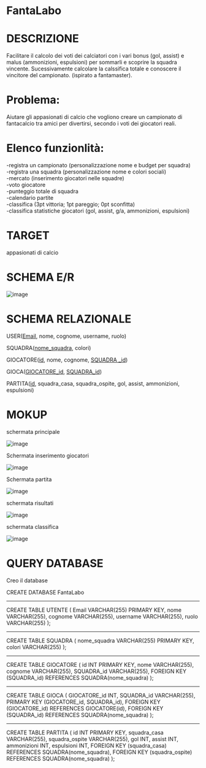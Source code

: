 # FantaLabo
# DESCRIZIONE 
Facilitare il calcolo dei voti dei calciatori con i vari bonus (gol, assist) e malus (ammonizioni, espulsioni) per sommarli e scoprire la squadra vincente. Sucessivamente calcolare la calssifica totale e conoscere il vincitore del campionato.  (ispirato a fantamaster).
# Problema:  
Aiutare gli appasionati di calcio che vogliono creare un campionato di fantacalcio tra amici per divertirsi, secondo i voti dei giocatori reali.
# Elenco funzionlità:  
-registra un campionato (personalizzazione nome e budget per squadra)  
-registra una squadra (personalizzazione nome e colori sociali)  
-mercato (inserimento giocatori nelle squadre)  
-voto giocatore  
-punteggio totale di squadra  
-calendario partite  
-classifica (3pt vittoria; 1pt pareggio; 0pt sconfitta)  
-classifica statistiche giocatori (gol, assist, g/a, ammonizioni, espulsioni)
# TARGET
appasionati di calcio
# SCHEMA E/R
![image](https://github.com/SamueleLabollita/FantaLabo/assets/101709291/40d49414-5331-451c-ad52-90c49c0e2db2)


# SCHEMA RELAZIONALE
USER(<ins>Email</ins>, nome, cognome, username, ruolo)

SQUADRA(<ins>nome_squadra</ins>, colori)

GIOCATORE(<ins>id</ins>, nome, cognome, <ins>SQUADRA _id</ins>)

GIOCA(<ins>GIOCATORE_id</ins>, <ins>SQUADRA_id</ins>)

PARTITA(<ins>id</ins>, squadra_casa, squadra_ospite, gol, assist, ammonizioni, espulsioni)


# MOKUP
schermata principale

![image](https://github.com/SamueleLabollita/FantaLabo/assets/101709291/99130e94-0e9b-4d41-8633-e6ffac0cec5f)

Schermata inserimento giocatori

![image](https://github.com/SamueleLabollita/FantaLabo/assets/101709291/0cb1fe5d-6ac2-4418-a4c4-90d985c32e24)

Schermata partita

![image](https://github.com/SamueleLabollita/FantaLabo/assets/101709291/5baf6509-ff00-42c0-a8ba-5a846f2c266f)

schermata risultati

![image](https://github.com/SamueleLabollita/FantaLabo/assets/101709291/35f127c4-3878-4c75-bc10-6877032b97cc)

schermata classifica

![image](https://github.com/SamueleLabollita/FantaLabo/assets/101709291/62d6b637-6782-4d46-8b20-6b8fe6f903bb)

# QUERY DATABASE
Creo il database

CREATE DATABASE FantaLabo

---------------------------

CREATE TABLE UTENTE (
    Email VARCHAR(255) PRIMARY KEY,
    nome VARCHAR(255),
    cognome VARCHAR(255),
    username VARCHAR(255),
    ruolo VARCHAR(255)
);

---------------------------

CREATE TABLE SQUADRA (
    nome_squadra VARCHAR(255) PRIMARY KEY,
    colori VARCHAR(255)
);

---------------------------

CREATE TABLE GIOCATORE (
    id INT PRIMARY KEY,
    nome VARCHAR(255),
    cognome VARCHAR(255),
    SQUADRA_id VARCHAR(255),
    FOREIGN KEY (SQUADRA_id) REFERENCES SQUADRA(nome_squadra)
);

---------------------------

CREATE TABLE GIOCA (
    GIOCATORE_id INT,
    SQUADRA_id VARCHAR(255),
    PRIMARY KEY (GIOCATORE_id, SQUADRA_id),
    FOREIGN KEY (GIOCATORE_id) REFERENCES GIOCATORE(id),
    FOREIGN KEY (SQUADRA_id) REFERENCES SQUADRA(nome_squadra)
);

---------------------------

CREATE TABLE PARTITA (
    id INT PRIMARY KEY,
    squadra_casa VARCHAR(255),
    squadra_ospite VARCHAR(255),
    gol INT,
    assist INT,
    ammonizioni INT,
    espulsioni INT,
    FOREIGN KEY (squadra_casa) REFERENCES SQUADRA(nome_squadra),
    FOREIGN KEY (squadra_ospite) REFERENCES SQUADRA(nome_squadra)
);

